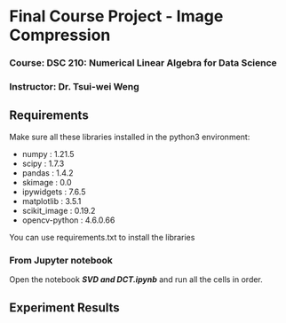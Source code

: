 # Final Course Project - Image Compression 
### Course: DSC 210: Numerical Linear Algebra for Data Science
### Instructor: Dr. Tsui-wei Weng

## Requirements
Make sure all these libraries installed in the python3 environment:
- numpy         : 1.21.5
- scipy         : 1.7.3
- pandas        : 1.4.2
- skimage       : 0.0
- ipywidgets    : 7.6.5
- matplotlib    : 3.5.1
- scikit_image  : 0.19.2
- opencv-python : 4.6.0.66

You can use requirements.txt to install the libraries

### From Jupyter notebook
Open the notebook ***SVD and DCT.ipynb*** and run all the cells in order.

## Experiment Results
